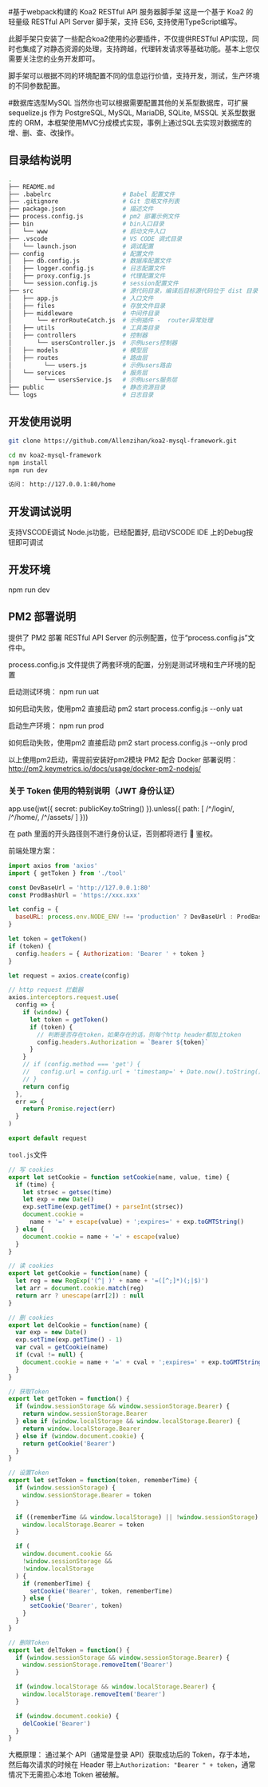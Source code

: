  #基于webpack构建的 Koa2 RESTful API 服务器脚手架
 这是一个基于 Koa2 的轻量级 RESTful API Server 脚手架，支持 ES6, 支持使用TypeScript编写。

此脚手架只安装了一些配合koa2使用的必要插件，不仅提供RESTful API实现，同时也集成了对静态资源的处理，支持跨越，代理转发请求等基础功能。基本上您仅需要关注您的业务开发即可。

脚手架可以根据不同的环境配置不同的信息运行价值，支持开发，测试，生产环境的不同参数配置。

 #数据库选型MySQL
当然你也可以根据需要配置其他的关系型数据库，可扩展 sequelize.js 作为 PostgreSQL, MySQL, MariaDB, SQLite, MSSQL 关系型数据库的 ORM，本框架使用MVC分成模式实现，事例上通过SQL去实现对数据库的增、删、查、改操作。

 ## 目录结构说明

```bash
.
├── README.md
├── .babelrc                    # Babel 配置文件
├── .gitignore                  # Git 忽略文件列表
├── package.json                # 描述文件
├── process.config.js           # pm2 部署示例文件
├── bin                         # bin入口目录
│   └── www                     # 启动文件入口
├── .vscode                     # VS CODE 调式目录
│   └── launch.json             # 调试配置
├── config                      # 配置文件
│   ├── db.config.js            # 数据库配置文件
│   ├── logger.config.js        # 日志配置文件
│   ├── proxy.config.js         # 代理配置文件
│   └── session.config.js       # session配置文件
├── src                         # 源代码目录，编译后目标源代码位于 dist 目录
│   ├── app.js                  # 入口文件
│   ├── files                   # 存放文件目录
│   ├── middleware              # 中间件目录
│       └── errorRouteCatch.js  # 示例插件 -  router异常处理
│   ├── utils                   # 工具类目录
│   ├── controllers             # 控制器
│       └── usersController.js  # 示例users控制器
│   ├── models                  # 模型层
│   ├── routes                  # 路由层
│         └── users.js          # 示例users路由
│   └── services                # 服务层
│         └── usersService.js   # 示例users服务层
├── public                      # 静态资源目录
└── logs                        # 日志目录
```

## 开发使用说明

```bash
git clone https://github.com/Allenzihan/koa2-mysql-framework.git

cd mv koa2-mysql-framework
npm install
npm run dev

访问： http://127.0.0.1:80/home
```
## 开发调试说明

支持VSCODE调试 Node.js功能，已经配置好, 启动VSCODE IDE 上的Debug按钮即可调试


## 开发环境
 
npm run dev

## PM2 部署说明
提供了 PM2 部署 RESTful API Server 的示例配置，位于“process.config.js”文件中。

process.config.js 文件提供了两套环境的配置，分别是测试环境和生产环境的配置

启动测试环境：
npm run uat

如何启动失败，使用pm2 直接启动
pm2 start process.config.js --only uat

启动生产环境：
npm run prod

如何启动失败，使用pm2 直接启动
pm2 start process.config.js --only prod

以上使用pm2启动，需提前安装好pm2模块
PM2 配合 Docker 部署说明： http://pm2.keymetrics.io/docs/usage/docker-pm2-nodejs/

### 关于 Token 使用的特别说明（JWT 身份认证）

app.use(jwt({ 
  secret: publicKey.toString()
}).unless({
  path: [
    /^\/login/,
    /^\/home/,
    /^\/assets/
  ] 
}))

在 path 里面的开头路径则不进行身份认证，否则都将进行  鉴权。

前端处理方案：

```javascript
import axios from 'axios'
import { getToken } from './tool'

const DevBaseUrl = 'http://127.0.0.1:80'
const ProdBashUrl = 'https://xxx.xxx'

let config = {
  baseURL: process.env.NODE_ENV !== 'production' ? DevBaseUrl : ProdBashUrl // 配置API接口地址
}

let token = getToken()
if (token) {
  config.headers = { Authorization: 'Bearer ' + token }
}

let request = axios.create(config)

// http request 拦截器
axios.interceptors.request.use(
  config => {
    if (window) {
      let token = getToken()
      if (token) {
        // 判断是否存在token，如果存在的话，则每个http header都加上token
        config.headers.Authorization = `Bearer ${token}`
      }
    }
    // if (config.method === 'get') {
    //   config.url = config.url + 'timestamp=' + Date.now().toString()
    // }
    return config
  },
  err => {
    return Promise.reject(err)
  }
)

export default request
```

`tool.js`文件

```javascript
// 写 cookies
export let setCookie = function setCookie(name, value, time) {
  if (time) {
    let strsec = getsec(time)
    let exp = new Date()
    exp.setTime(exp.getTime() + parseInt(strsec))
    document.cookie =
      name + '=' + escape(value) + ';expires=' + exp.toGMTString()
  } else {
    document.cookie = name + '=' + escape(value)
  }
}

// 读 cookies
export let getCookie = function(name) {
  let reg = new RegExp('(^| )' + name + '=([^;]*)(;|$)')
  let arr = document.cookie.match(reg)
  return arr ? unescape(arr[2]) : null
}

// 删 cookies
export let delCookie = function(name) {
  var exp = new Date()
  exp.setTime(exp.getTime() - 1)
  var cval = getCookie(name)
  if (cval != null) {
    document.cookie = name + '=' + cval + ';expires=' + exp.toGMTString()
  }
}

// 获取Token
export let getToken = function() {
  if (window.sessionStorage && window.sessionStorage.Bearer) {
    return window.sessionStorage.Bearer
  } else if (window.localStorage && window.localStorage.Bearer) {
    return window.localStorage.Bearer
  } else if (window.document.cookie) {
    return getCookie('Bearer')
  }
}

// 设置Token
export let setToken = function(token, rememberTime) {
  if (window.sessionStorage) {
    window.sessionStorage.Bearer = token
  }

  if ((rememberTime && window.localStorage) || !window.sessionStorage) {
    window.localStorage.Bearer = token
  }

  if (
    window.document.cookie &&
    !window.sessionStorage &&
    !window.localStorage
  ) {
    if (rememberTime) {
      setCookie('Bearer', token, rememberTime)
    } else {
      setCookie('Bearer', token)
    }
  }
}

// 删除Token
export let delToken = function() {
  if (window.sessionStorage && window.sessionStorage.Bearer) {
    window.sessionStorage.removeItem('Bearer')
  }

  if (window.localStorage && window.localStorage.Bearer) {
    window.localStorage.removeItem('Bearer')
  }

  if (window.document.cookie) {
    delCookie('Bearer')
  }
}
```

大概原理：
通过某个 API（通常是登录 API）获取成功后的 Token，存于本地，然后每次请求的时候在 Header 带上`Authorization: "Bearer " + token`，通常情况下无需担心本地 Token 被破解。